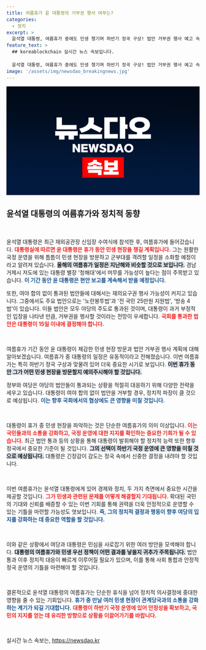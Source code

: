 ```yaml
---
title: 여름휴가 윤 대통령의 거부권 행사 여부는?
categories:
  - 정치
excerpt: >
  윤석열 대통령, 여름휴가 중에도 민생 챙기며 하반기 정국 구상! 법안 거부권 행사 예고 속, 야당의 노란봉투법 통과 여부가 귀추 주목받고 있다. 클릭하여 그의 결정에 대한 자세한 정보를 확인하세요!
feature_text: >
  ## koreablockchain 실시간 뉴스 속보입니다.

  윤석열 대통령, 여름휴가 중에도 민생 챙기며 하반기 정국 구상! 법안 거부권 행사 예고 속, 야당의 노란봉투법 통과 여부가 귀추 주목받고 있다. 클릭하여 그의 결정에 대한 자세한 정보를 확인하세요!
image: '/assets/img/newsdao_breakingnews.jpg'
---
```


<p><img src="/assets/img/newsdao_breakingnews.jpg" alt="koreablockchain 속보" /></p>

<h2 data-ke-size="size26">윤석열 대통령의 여름휴가와 정치적 동향</h2>

<p data-ke-size="size16">&nbsp;</p> 

<p>윤석열 대통령은 최근 재외공관장 신임장 수여식에 참석한 후, 여름휴가에 들어갔습니다. <b><span style="color: #ee2323;">대통령실에 따르면 윤 대통령은 휴가 동안 민생 현장을 챙길 계획입니다.</span></b> 그는 원활한 국정 운영을 위해 틈틈이 민생 현장을 방문하고 군부대를 격려할 일정을 소화할 예정이라고 알려져 있습니다. <b><span style="background-color: #21538527;">올해의 여름휴가 일정은 지난해와 비슷할 것으로 보입니다.</span></b> 경남 거제시 저도에 있는 대통령 별장 '청해대'에서 머무를 가능성이 높다는 점이 주목받고 있습니다. <b><span style="color: #1a5490;">이 기간 동안 윤 대통령은 현안 보고를 계속해서 받을 예정입니다.</span></b> </p>

<p>또한, 여야 합의 없이 통과된 법안들에 대해서는 재의요구권 행사 가능성이 커지고 있습니다. 그중에서도 주요 법안으로는 '노란봉투법'과 '전 국민 25만원 지원법', '방송 4법'이 있습니다. 이들 법안은 모두 야당의 주도로 통과된 것이며, 대통령이 과거 부정적인 입장을 나타낸 만큼, 거부권을 행사할 것이라는 전망이 우세합니다. <b><span style="color: #ee2323;">국회를 통과한 법안은 대통령이 15일 이내에 결정해야 합니다.</span></b> </p>

<p data-ke-size="size16">&nbsp;</p> 

<p>여름휴가 기간 동안 윤 대통령이 체감한 민생 현장 방문과 법안 거부권 행사 계획에 대해 알아보겠습니다. 여름휴가 중 대통령의 일정은 유동적이라고 전해졌습니다. 이번 여름휴가는 특히 하반기 정국 구상과 맞물려 있어 더욱 중요한 시기로 보입니다. <b><span style="background-color: #21538527;">이번 휴가 동안 그가 어떤 민생 현장을 방문할지 예의주시해야 할 것입니다.</span></b></p>

<p>정부와 여당은 야당의 법안들이 통과되는 상황을 적절히 대응하기 위해 다양한 전략을 세우고 있습니다. 대통령이 여야 합의 없이 법안을 거부할 경우, 정치적 파장이 클 것으로 예상됩니다. <b><span style="color: #1a5490;">이는 향후 국회에서의 협상에도 큰 영향을 미칠 것입니다.</span></b> </p>

<p data-ke-size="size16">&nbsp;</p> 

<p>대통령이 휴가 중 민생 현장을 파악하는 것은 단순한 여름휴가의 의미 이상입니다. <b><span style="color: #ee2323;">이는 국민들과의 소통을 강화하고, 국정 운영에 대한 지지를 확인하는 중요한 기회가 될 수 있습니다.</span></b> 최근 법안 통과 등의 상황을 통해 대통령이 발휘해야 할 정치적 능력 또한 향후 정국에서 중요한 기준이 될 것입니다. <b><span style="background-color: #21538527;">그의 선택이 하반기 국정 운영에 큰 영향을 미칠 것으로 예상됩니다.</span></b> 대통령은 긴장감이 감도는 정국 속에서 신중한 결정을 내려야 할 것입니다.</p>

<p data-ke-size="size16">&nbsp;</p>

<p>이번 여름휴가는 윤석열 대통령에게 있어 경제와 정치, 두 가지 측면에서 중요한 시간을 제공할 것입니다. <b><span style="color: #ee2323;">그가 민생과 관련된 문제를 어떻게 해결할지 기대됩니다.</span></b> 확대된 국민의 기대와 신뢰를 배증할 수 있는 이번 기회를 통해 권력을 더욱 안정적으로 운영할 수 있는 기틀을 마련할 가능성도 엿보입니다. <b><span style="color: #1a5490;">즉, 그의 정치적 결정과 행동이 향후 여당의 입지를 강화하는 데 중요한 역할을 할 것입니다.</span></b> </p>

<p data-ke-size="size16">&nbsp;</p> 

<p>이와 같은 상황에서 여당과 대통령은 민심을 사로잡기 위한 여러 방안을 모색해야 합니다. <b><span style="background-color: #21538527;">대통령의 여름휴가와 민생 우선 정책이 어떤 결과를 낳을지 귀추가 주목됩니다.</span></b> 법안 통과 이후 정치적 대응이 빠르게 이루어질 필요가 있으며, 이를 통해 사회 통합과 안정적 정국 운영의 기틀을 마련해야 할 것입니다. </p>

<p data-ke-size="size16">&nbsp;</p> 

<p>결론적으로 윤석열 대통령의 여름휴가는 단순한 휴식을 넘어 정치적 의사결정에 중대한 영향을 줄 수 있는 기회입니다. <b><span style="color: #1a5490;">휴가 중 만날 여러 민생 현장이 관계당국과의 소통을 강화하는 계기가 되길 기대합니다.</span></b> <b><span style="color: #ee2323;">대통령이 하반기 국정 운영에 있어 안정성을 확보하고, 국민의 지지를 얻는 데 유리한 방향으로 상황을 이끌어가기를 바랍니다.</span></b> </p>

<p data-ke-size="size16">&nbsp;</p>
실시간 뉴스 속보는, <a href="https://newsdao.kr" rel="dofollow">https://newsdao.kr</a>


